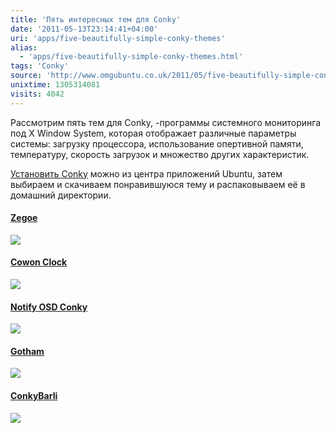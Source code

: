 ```yaml
---
title: 'Пять интересных тем для Conky'
date: '2011-05-13T23:14:41+04:00'
uri: 'apps/five-beautifully-simple-conky-themes'
alias: 
  - 'apps/five-beautifully-simple-conky-themes.html'
tags: 'Conky'
source: 'http://www.omgubuntu.co.uk/2011/05/five-beautifully-simple-conky-themes/?utm_source=feedburner&utm_medium=feed&utm_campaign=Feed%3A+d0od+%28Omg!+Ubuntu!%29&utm_content=Google+Reader'
unixtime: 1305314081
visits: 4042
---
```

Рассмотрим пять тем для Сonky, -программы системного мониторинга под X Window System, которая отображает различные параметры системы: загрузку процессора, использование опертивной памяти, температуру, скорость загрузок и множество других характеристик.

[Установить Сonky](apt://conky-all) можно из центра приложений Ubuntu, затем выбираем и скачиваем понравившуюся тему и распаковываем её в домашний директории.

#### [Zegoe](http://ihackr.deviantart.com/art/Zegoe-for-Conky-161622270)

[![](img/2011/05/13/23-00/zegoe-5716820928-o.jpg)](img/2011/05/13/23-00/zegoe-5716820928-o.jpg)

#### [Cowon Clock](http://bigrza.deviantart.com/art/Cowon-Conky-207553851)

![](img/2011/05/13/23-00/elementary-dsktp-by-bigrza-d3fk4atpng-5716257589-o.jpg)

#### [Notify OSD Conky](http://bigrza.deviantart.com/art/notifyOSD-conky-206763506)

![](img/2011/05/13/23-00/notifyosd-conky-by-bigrza-d3f3nqq-5716257741-o.jpg)

#### [Gotham](http://psyjunta.deviantart.com/art/Gotham-Conky-config-205465419)

![](img/2011/05/13/23-00/gotham-conky-config-by-psyjunta-d3ebu4r-5716821418-o.jpg)

#### [ConkyBarli](http://bigrza.deviantart.com/art/conkybarli-207555190)

![](img/2011/05/13/23-00/conkybarli-by-bigrza-d3fkmly-5716258051-o.jpg)
